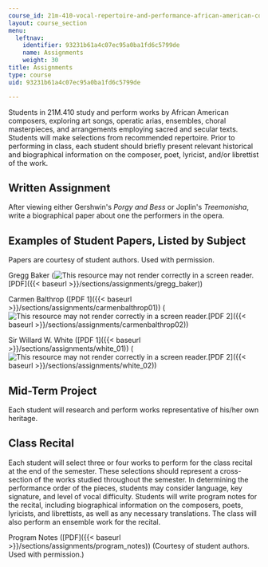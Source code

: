 ```yaml
---
course_id: 21m-410-vocal-repertoire-and-performance-african-american-composers-spring-2005
layout: course_section
menu:
  leftnav:
    identifier: 93231b61a4c07ec95a0ba1fd6c5799de
    name: Assignments
    weight: 30
title: Assignments
type: course
uid: 93231b61a4c07ec95a0ba1fd6c5799de

---
```


Students in 21M.410 study and perform works by African American composers, exploring art songs, operatic arias, ensembles, choral masterpieces, and arrangements employing sacred and secular texts. Students will make selections from recommended repertoire. Prior to performing in class, each student should briefly present relevant historical and biographical information on the composer, poet, lyricist, and/or librettist of the work.

Written Assignment
------------------

After viewing either Gershwin's _Porgy and Bess_ or Joplin's _Treemonisha_, write a biographical paper about one the performers in the opera.

Examples of Student Papers, Listed by Subject
---------------------------------------------

Papers are courtesy of student authors. Used with permission.

Gregg Baker (![This resource may not render correctly in a screen reader.](/images/inacessible.gif)[PDF]({{< baseurl >}}/sections/assignments/gregg_baker))

Carmen Balthrop ([PDF 1]({{< baseurl >}}/sections/assignments/carmenbalthrop01)) (![This resource may not render correctly in a screen reader.](/images/inacessible.gif)[PDF 2]({{< baseurl >}}/sections/assignments/carmenbalthrop02))

Sir Willard W. White ([PDF 1]({{< baseurl >}}/sections/assignments/white_01)) (![This resource may not render correctly in a screen reader.](/images/inacessible.gif)[PDF 2]({{< baseurl >}}/sections/assignments/white_02))

Mid-Term Project
----------------

Each student will research and perform works representative of his/her own heritage.

Class Recital
-------------

Each student will select three or four works to perform for the class recital at the end of the semester. These selections should represent a cross-section of the works studied throughout the semester. In determining the performance order of the pieces, students may consider language, key signature, and level of vocal difficulty. Students will write program notes for the recital, including biographical information on the composers, poets, lyricists, and librettists, as well as any necessary translations. The class will also perform an ensemble work for the recital.

Program Notes ([PDF]({{< baseurl >}}/sections/assignments/program_notes)) (Courtesy of student authors. Used with permission.)